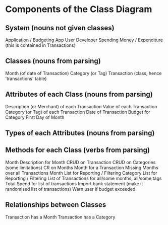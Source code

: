 # Components of the Class Diagram

## System (nouns not given classes)
Application / Budgeting App
User
Developer
Spending
Money / Expenditure (this is contained in Transactions)

## Classes (nouns from parsing)
Month (of date of Transaction)
Category (or Tag)
Transaction (class, hence 'transactions' table)

## Attributes of each Class (nouns from parsing)
Description (or Merchant) of each Transaction
Value of each Transaction
Category (or Tag) of each Transaction
Date of Transaction
Budget for Category
First Day of Month


## Types of each Attributes (nouns from parsing)

## Methods for each Class (verbs from parsing)
Month Description for Month
CRUD on Transaction
CRUD on Categories (some limitations)
CR on Months
Month for a Transaction
Missing Months over all Transactions
Month List for Reporting / Filtering
Category List for Reporting / Filtering
List of Transactions for all/some months, all/some tags
Total Spend for list of transactions
Import bank statement (make it randomised list of transactions)
Warn user if budget exceeded

## Relationships between Classes
Transaction has a Month
Transaction has a Category
